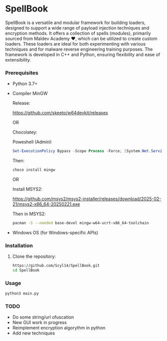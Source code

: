 # SpellBook

SpellBook is a versatile and modular framework for building loaders, designed to support a wide range of payload injection techniques and encryption methods. It offers a collection of spells (modules), primarily sourced from Maldev Academy ❤️, which can be utilized to create custom loaders.
These loaders are ideal for both experimenting with various techniques and for malware reverse engineering training purposes. 
The framework is developed in C++ and Python, ensuring flexibility and ease of extensibility.

### Prerequisites

- Python 3.7+
- Compiler MinGW

    Release:

    https://github.com/skeeto/w64devkit/releases
    
    OR

    Chocolatey:

    Poweshell (Admin):

    ```powershell
    Set-ExecutionPolicy Bypass -Scope Process -Force; [System.Net.ServicePointManager]::SecurityProtocol = [System.Net.ServicePointManager]::SecurityProtocol -bor 3072; iex ((New-ObjectSystem.Net.WebClient).DownloadString('https://community.chocolatey.org/install.ps1'))
    ```

    Then:

    ```sh
    choco install mingw
    ```
    
    OR

    Install MSYS2:

    https://github.com/msys2/msys2-installer/releases/download/2025-02-21/msys2-x86_64-20250221.exe
    
    Then in MSYS2:

    ```sh
    pacman -S --needed base-devel mingw-w64-ucrt-x86_64-toolchain
    ```

- Windows OS (for Windows-specific APIs)

### Installation

1. Clone the repository:

    ```sh
    https://github.com/Scyl14/SpellBook.git
    cd SpellBook
    ```
### Usage

```sh 
python3 main.py
```

### TODO

- Do some string/url ofuscation
- New GUI work in progress
- Reimplement encryption algorythm in python 
- Add new techniques